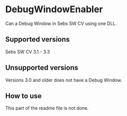 # DebugWindowEnabler
Can a Debug Window in Sebs SW CV using one DLL.
## Supported versions
 Sebs SW CV 3.1 - 3.3
## Unsupported versions
Versions 3.0 and older does not have a Debug Window.
## How to use
This part of the readme file is not done.

